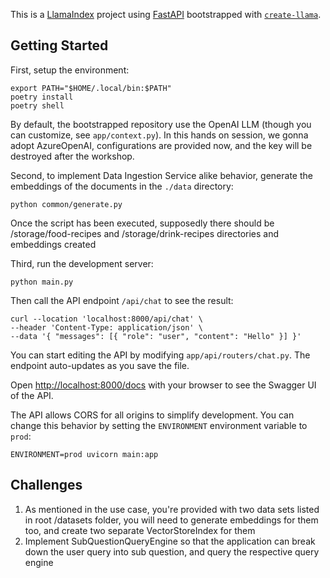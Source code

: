 This is a [LlamaIndex](https://www.llamaindex.ai/) project using [FastAPI](https://fastapi.tiangolo.com/) bootstrapped with [`create-llama`](https://github.com/run-llama/LlamaIndexTS/tree/main/packages/create-llama).

## Getting Started

First, setup the environment:

```
export PATH="$HOME/.local/bin:$PATH"
poetry install
poetry shell
```

By default, the bootstrapped repository use the OpenAI LLM (though you can customize, see `app/context.py`). In this hands on session, we gonna adopt AzureOpenAI, configurations are provided now, and the key will be destroyed after the workshop.

Second, to implement Data Ingestion Service alike behavior, generate the embeddings of the documents in the `./data` directory:

```
python common/generate.py
```

Once the script has been executed, supposedly there should be /storage/food-recipes and /storage/drink-recipes directories and embeddings created

Third, run the development server:

```
python main.py
```

Then call the API endpoint `/api/chat` to see the result:

```
curl --location 'localhost:8000/api/chat' \
--header 'Content-Type: application/json' \
--data '{ "messages": [{ "role": "user", "content": "Hello" }] }'
```

You can start editing the API by modifying `app/api/routers/chat.py`. The endpoint auto-updates as you save the file.

Open [http://localhost:8000/docs](http://localhost:8000/docs) with your browser to see the Swagger UI of the API.

The API allows CORS for all origins to simplify development. You can change this behavior by setting the `ENVIRONMENT` environment variable to `prod`:

```
ENVIRONMENT=prod uvicorn main:app
```

## Challenges

1. As mentioned in the use case, you're provided with two data sets listed in root /datasets folder, you will need to generate embeddings for them too, and create two separate VectorStoreIndex for them
2. Implement SubQuestionQueryEngine so that the application can break down the user query into sub question, and query the respective query engine
